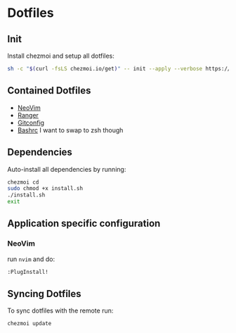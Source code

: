 # Dotfiles

## Init
Install chezmoi and setup all dotfiles:
```sh
sh -c "$(curl -fsLS chezmoi.io/get)" -- init --apply --verbose https://github.com/lars-vc/dotfiles.git
```

## Contained Dotfiles
* [NeoVim]()
* [Ranger]()
* [Gitconfig]()
* [Bashrc]() I want to swap to zsh though

## Dependencies

Auto-install all dependencies by running:
```sh
chezmoi cd
sudo chmod +x install.sh
./install.sh
exit
```

## Application specific configuration

### NeoVim

run `nvim` and do:
```sh
:PlugInstall!
```

## Syncing Dotfiles

To sync dotfiles with the remote run:
```sh
chezmoi update
```
